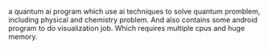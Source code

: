 a quantum ai program which use ai techniques to solve quantum promblem, including physical and chemistry problem. And also contains some android program to do visualization job. Which requires multiple cpus and huge memory. 

